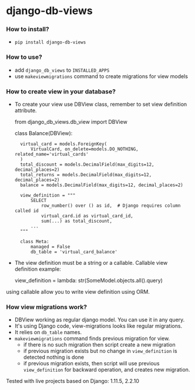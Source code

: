 # django-db-views

### How to install?
  - `pip install django-db-views`

### How to use?
   - add `django_db_views` to `INSTALLED_APPS`
   - use `makeviewmigrations` command to create migrations for view models


### How to create view in your database?

- To create your view use DBView class, remember to set view definition attribute.


    from django_db_views.db_view import DBView
    
    class Balance(DBView):

        virtual_card = models.ForeignKey(
            VirtualCard, on_delete=models.DO_NOTHING, related_name='virtual_cards'
        )
        total_discount = models.DecimalField(max_digits=12, decimal_places=2)
        total_returns = models.DecimalField(max_digits=12, decimal_places=2)
        balance = models.DecimalField(max_digits=12, decimal_places=2)
        
        view_definition = """
            SELECT
                row_number() over () as id,  # Django requires column called id
                virtual_card.id as virtual_card_id,
                sum(...) as total_discount,
            ...
        """
    
        class Meta:
            managed = False
            db_table = 'virtual_card_balance'


- The view definition must be a string or a callable. 
Callable view definition example:


    view_definition = lambda: str(SomeModel.objects.all().query)


using callable allow you to write view definition using ORM. 

### How view migrations work? 
   - DBView working as regular django model. You can use it in any query. 
   - It's using Django code, view-migrations looks like regular migrations. 
   - It relies on `db_table` names. 
   - `makeviewmigrations` command finds previous migration for view.
      - if there is no such migration then script create a new migration
      - if previous migration exists but no change in `view_definition` is detected nothing is done
      - if previous migration exists, then script will use previous `view_definition` for backward operation, and creates new migration.

Tested with live projects based on Django: 1.11.5, 2.2.10
